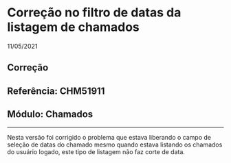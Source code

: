 # Correção no filtro de datas da listagem de chamados
11/05/2021
## Correção
## Referência: CHM51911
## Módulo: Chamados
***

Nesta versão foi corrigido o problema que estava liberando o campo de seleção de datas do chamado mesmo quando estava listando os chamados do usuário logado, este tipo de listagem não faz corte de data.